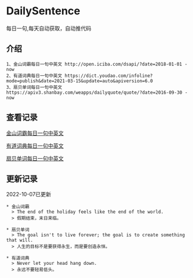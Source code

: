 # DailySentence

每日一句,每天自动获取，自动推代码

## 介绍

```
1、金山词霸每日一句中英文 http://open.iciba.com/dsapi/?date=2018-01-01 - now
2、有道词典每日一句中英文 https://dict.youdao.com/infoline?mode=publish&date=2021-03-15&update=auto&apiversion=6.0
3、扇贝单词每日一句中英文 https://apiv3.shanbay.com/weapps/dailyquote/quote/?date=2016-09-30 - now
```

## 查看记录

[金山词霸每日一句中英文](./data/iciba/)

[有道词典每日一句中英文](./data/youdao/)

[扇贝单词每日一句中英文](./data/shanbay/)

## 更新记录
2022-10-07已更新 
```
* 金山词霸
  > The end of the holiday feels like the end of the world.
  > 假期结束，末日来临。

* 扇贝单词
  > The goal isn't to live forever; the goal is to create something that will.
  > 人生的目标不是要获得永生，而是要创造永恒。

* 有道词典
  > Never let your head hang down.
  > 永远不要轻易低头。

```
